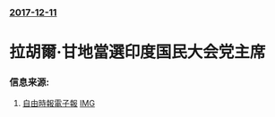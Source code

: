 ### [2017-12-11](/news/2017/12/11/index.md)

##### 
# 拉胡爾·甘地當選印度国民大会党主席 




### 信息来源:

1. [自由時報電子報](http://news.ltn.com.tw/news/world/breakingnews/2280206) [IMG](https://img.ltn.com.tw/Upload/news/600/2017/12/11/phpYyOr8H.jpg)
